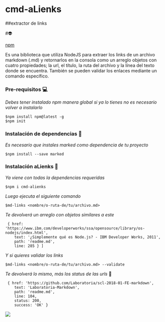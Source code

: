 # cmd-aLienks 
##extractor de links

#:alien:

[npm](https://www.npmjs.com/package/cmd-alienks)

Es una biblioteca que utiliza NodeJS para extraer los links de un archivo markdown (.md) y retornarlos en la consola como un arreglo objetos con cuatro propiedades; la url, el título, la ruta del archivo y la línea del texto donde se encuentra. También se pueden validar los enlaces mediante un comando específico.


### Pre-requisitos :computer:

_Debes tener instalado npm manera global si ya lo tienes no es necesario volver a instalarlo_

```
$npm install npm@latest -g
$npm init

```

### Instalación de dependencias 📓

_Es necesario que instales marked como dependencia de tu proyecto_

```
$npm install --save marked

```


### Instalación aLienks :electric_plug:

_Ya viene con todas la dependencias requeridas_

```
$npm i cmd-alienks
```

_Luego ejecuta el siguiente comando_

```
$md-links <nombre/o-ruta-de/tu/archivo.md>  
```
_Te devolverá un arreglo con objetos similares a este_

```
 { href: 'https://www.ibm.com/developerworks/ssa/opensource/library/os-nodejs/index.html',
    text: '¿Simplemente qué es Node.js? - IBM Developer Works, 2011',
    path: 'readme.md',
    line: 285 } ]

```

_Y si quieres validar los links_

```
$md-links <nombre/o-ruta-de/tu/archivo.md> --validate
```

_Te devolverá lo mismo, más los status de las urls_ :japanese_ogre:

```
 { href: 'https://github.com/Laboratoria/scl-2018-01-FE-markdown',
    text: 'Laboratoria-Markdown',
    path: 'readme.md',
    line: 104,
    status: 200,
    success: 'OK' } 

```

<img src=" http://octodex.github.com/images/dojocat.jpg">

